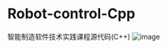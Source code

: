 # Robot-control-Cpp
智能制造软件技术实践课程源代码(C++)
![image](https://github.com/jin-chenghou/Robot-control-Cpp/assets/75016730/e5d463e4-02f9-4794-8695-a339cb82fad9)
